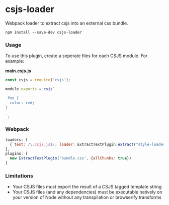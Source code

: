 # csjs-loader
Webpack loader to extract csjs into an external css bundle.

```
npm install --save-dev csjs-loader
```

### Usage

To use this plugin, create a seperate files for each CSJS module. For example:

**main.csjs.js**
```javascript
const csjs = require('csjs');

module.exports = csjs`

.foo {
  color: red;
}

`;
```

### Webpack

```javascript
loaders: [
  { test: /\.csjs.js$/, loader: ExtractTextPlugin.extract("style-loader", 'css!csjs!babel!') }
],
plugins: [
  new ExtractTextPlugin('bundle.css', {allChunks: true})
]
```


### Limitations

* Your CSJS files must export the result of a CSJS tagged template string
* Your CSJS files (and any dependencies) must be executable natively on your version of Node without any transpilation or browserify transforms
